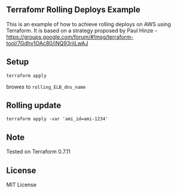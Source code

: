 ## Terrafomr Rolling Deploys Example

This is an example of how to achieve rolling deploys on AWS using Terraform. It is based on a strategy proposed by Paul Hinze - https://groups.google.com/forum/#!msg/terraform-tool/7Gdhv1OAc80/iNQ93riiLwAJ

## Setup

```
terraform apply
```

browes to ```rolling_ELB_dns_name```

## Rolling update
```
terraform apply -var 'ami_id=ami-1234'
```

## Note

Tested on Terraform 0.7.11

## License

MIT License
